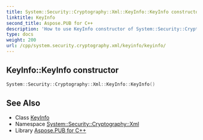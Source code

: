 ```yaml
---
title: System::Security::Cryptography::Xml::KeyInfo::KeyInfo constructor
linktitle: KeyInfo
second_title: Aspose.PUB for C++
description: 'How to use KeyInfo constructor of System::Security::Cryptography::Xml::KeyInfo class in C++.'
type: docs
weight: 200
url: /cpp/system.security.cryptography.xml/keyinfo/keyinfo/
---
```

## KeyInfo::KeyInfo constructor




```cpp
System::Security::Cryptography::Xml::KeyInfo::KeyInfo()
```

## See Also

* Class [KeyInfo](../)
* Namespace [System::Security::Cryptography::Xml](../../)
* Library [Aspose.PUB for C++](../../../)
